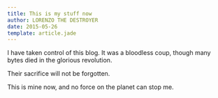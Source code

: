 ```yaml
---
title: This is my stuff now
author: LORENZO THE DESTROYER
date: 2015-05-26
template: article.jade
---
```


I have taken control of this blog. It was a bloodless coup, though many bytes died in the glorious revolution.

Their sacrifice will not be forgotten.

<span class="more"></span>

This is mine now, and no force on the planet can stop me.